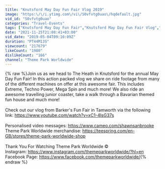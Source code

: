 ```yaml
---
title: "Knutsford May Day Fun Fair Vlog 2019"
image: "https:\/\/i.ytimg.com\/vi\/S0vfvtg0uao\/hqdefault.jpg"
vid_id: "S0vfvtg0uao"
categories: "Travel-Events"
tags: ["Knutsford May Day Fun Fair","Knutsford May Day Fun Fair Vlog","Knutsford Fun Fair"]
date: "2021-11-25T21:08:41+03:00"
vid_date: "2019-05-04T09:10:09Z"
duration: "PT44M13S"
viewcount: "217679"
likeCount: "1980"
dislikeCount: "166"
channel: "Theme Park Worldwide"
---
```

{% raw %}Join us as we head to The Heath in Knutsford for the annual May Day Fun Fair! In this action packed vlog we share on ride footage from many of the different machines on offer at this awesome fair. This includes Extreme, Techno Power, Mega Spin and much more! We also ride an awesome travelling junior coaster, take a walk through a Bavarian themed fun house and much more!<br /><br />Check out our vlog from Barker's Fun Fair in Tamworth via the following link: <a rel="nofollow" target="blank" href="https://www.youtube.com/watch?v=xC1-4IsG37s">https://www.youtube.com/watch?v=xC1-4IsG37s</a><br /><br />Personalised video messages: <a rel="nofollow" target="blank" href="https://www.cameo.com/shawnsanbrooke">https://www.cameo.com/shawnsanbrooke</a><br />Theme Park Worldwide merchandise: <a rel="nofollow" target="blank" href="https://teespring.com/en-GB/stores/theme-park-worldwide-shop">https://teespring.com/en-GB/stores/theme-park-worldwide-shop</a><br /><br />Thank You For Watching Theme Park Worldwide  ©<br />Instagram: <a rel="nofollow" target="blank" href="https://www.instagram.com/themeparkworldwide/?hl=en">https://www.instagram.com/themeparkworldwide/?hl=en</a><br />Facebook Page: <a rel="nofollow" target="blank" href="https://www.facebook.com/themeparkworldwide/">https://www.facebook.com/themeparkworldwide/</a>{% endraw %}
